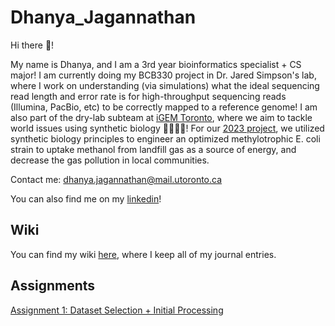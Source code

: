 # Dhanya_Jagannathan
Hi there 👋!

My name is Dhanya, and I am a 3rd year bioinformatics specialist + CS major! I am currently doing my BCB330 project in Dr. Jared Simpson's lab, where I work on understanding (via simulations) what the ideal sequencing read length and error rate is for high-throughput sequencing reads (Illumina, PacBio, etc) to be correctly mapped to a reference genome! I am also part of the dry-lab subteam at [iGEM Toronto](https://igem-toronto.github.io/), where we aim to tackle world issues using synthetic biology 🧬🧪👩‍🔬! For our [2023 project](https://2023.igem.wiki/toronto/), we utilized synthetic biology principles to engineer an optimized methylotrophic E. coli strain to uptake methanol from landfill gas as a source of energy, and decrease the gas pollution in local communities. 

Contact me: dhanya.jagannathan@mail.utoronto.ca 

You can also find me on my [linkedin](https://www.linkedin.com/in/dhanya-j-801825199/)!


## Wiki
You can find my wiki [here](https://github.com/bcb420-2024/Dhanya_Jagannathan/wiki), where I keep all of my journal entries. 

## Assignments
[Assignment 1: Dataset Selection + Initial Processing](https://github.com/bcb420-2024/Dhanya_Jagannathan/blob/main/A1_DhanyaJagannathan.html)
